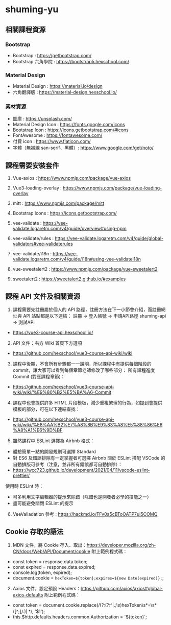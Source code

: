 # shuming-yu

## 相關課程資源

### Bootstrap

- Bootstrap : https://getbootstrap.com/
- Bootstrap 六角學院 : https://bootstrap5.hexschool.com/

### Material Design

- Material Design : https://material.io/design
- 六角翻譯版 : https://material-design.hexschool.io/

### 素材資源

- 圖庫 : https://unsplash.com/
- Material Design Icon : https://fonts.google.com/icons
- Bootstrap Icon : https://icons.getbootstrap.com/#icons
- FontAwesome : https://fontawesome.com/
- 付費 icon : https://www.flaticon.com/
- 字體（無襯線 san-serif、黑體）: https://www.google.com/get/noto/

## 課程需要安裝套件

1. Vue-axios : https://www.npmjs.com/package/vue-axios

2. Vue3-loading-overlay : https://www.npmjs.com/package/vue-loading-overlay

3. mitt : https://www.npmjs.com/package/mitt

4. Bootstrap Icons : https://icons.getbootstrap.com/

5. vee-validate : https://vee-validate.logaretm.com/v4/guide/overview#using-npm

6. vee-validate/rules : https://vee-validate.logaretm.com/v4/guide/global-validators#vee-validaterules

7. vee-validate/i18n : https://vee-validate.logaretm.com/v4/guide/i18n#using-vee-validatei18n

8. vue-sweetalert2 : https://www.npmjs.com/package/vue-sweetalert2

9. sweetalert2 : https://sweetalert2.github.io/#examples

## 課程 API 文件及相關資源

1. 課程需要先註冊屬於個人的 API 路徑，註冊方法在下一小節會介紹，而註冊網址與 API 站點都是以下連結：
註冊 -> 登入帳號 -> 申請API路徑 shuming-api -> 測試API
- https://vue3-course-api.hexschool.io/

2. API 文件：右方 Wiki 首頁下方選項
- https://github.com/hexschool/vue3-course-api-wiki/wiki

3. 課程中後期，不會所有步驟都一一說明，所以課程中有提供每個階段的 commit，讓大家可以看到每個章節老師修改了哪些部分：
所有課程進度 Commit (對應課程章節)：
- https://github.com/hexschool/vue3-course-api-wiki/wiki/%E9%80%B2%E5%BA%A6-Commit

4. 課程中也會提供許多 HTML 片段模板，減少重複繁瑣的行為，如提到會提供模板的部分，可在以下連結查找：
- https://github.com/hexschool/vue3-course-api-wiki/wiki/%E8%AA%B2%E7%A8%8B%E9%83%A8%E5%88%86%E6%A8%A1%E6%9D%BF

5. 雖然課程中 ESLint 選擇為 Airbnb 格式：
- 體驗簡單一點的開發規則可選擇 Standard
- 對 ES6 及錯誤排除有一定掌握者可選擇 Airbnb
關於 ESLint 搭配 VSCode 的自動排版可參考（注意，並非所有錯誤都可自動排除）：
- https://wcc723.github.io/development/2021/04/11/vscode-eslint-prettier/

使用時 ESLint 時：
- 可多利用文字編輯器的提示來除錯（除錯也是開發者必學的技能之一）
- 盡可能避免關閉 ESLint 的提示

6. VeeValiadation 參考 : https://hackmd.io/FFv0a5cBToOATP7uI5COMQ

## Cookie 存取的語法

1. MDN 文件，將 Cookie 存入、取出：https://developer.mozilla.org/zh-CN/docs/Web/API/Document/cookie
附上範例程式碼：

- const token = response.data.token;
- const expired = response.data.expired;
- console.log(token, expired);
- document.cookie = `hexToken=${token};expires=${new Date(expired)};`;

2. Axios 文件，設定預設 Headers：https://github.com/axios/axios#global-axios-defaults
附上範例程式碼：

- const token = document.cookie.replace(/(?:(?:^|.*;\s*)hexToken\s*=\s*([^;]*).*$)|^.*$/, '$1');
- this.$http.defaults.headers.common.Authorization = `${token}`;

